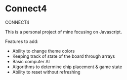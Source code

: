 # Connect4
CONNECT4

This is a personal project of mine focusing on Javascript.

Features to add:
  -  Ability to change theme colors
  -  Keeping track of state of the board through arrays
  -  Basic computer AI
  -  Algorithms to determine chip placement & game state
  -  Ability to reset without refreshing
